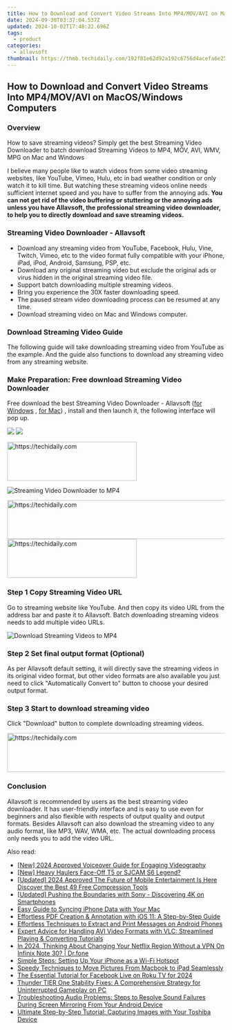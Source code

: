 ```yaml
---
title: How to Download and Convert Video Streams Into MP4/MOV/AVI on MacOS/Windows Computers
date: 2024-09-30T03:37:04.537Z
updated: 2024-10-02T17:48:22.696Z
tags:
  - product
categories:
  - allavsoft
thumbnail: https://thmb.techidaily.com/192f81e62d92a192c6756d4acefa6e25619bd0109c72bd43d2bf00cf25a87ef6.png
---
```


## How to Download and Convert Video Streams Into MP4/MOV/AVI on MacOS/Windows Computers

### Overview

How to save streaming videos? Simply get the best Streaming Video Downloader to batch download Streaming Videos to MP4, MOV, AVI, WMV, MPG on Mac and Windows

I believe many people like to watch videos from some video streaming websites, like YouTube, Vimeo, Hulu, etc in bad weather condition or only watch it to kill time. But watching these streaming videos online needs sufficient internet speed and you have to suffer from the annoying ads. **You can not get rid of the video buffering or stuttering or the annoying ads unless you have Allavsoft, the professional streaming video downloader, to help you to directly download and save streaming videos.**

### Streaming Video Downloader - Allavsoft

* Download any streaming video from YouTube, Facebook, Hulu, Vine, Twitch, Vimeo, etc to the video format fully compatible with your iPhone, iPad, iPod, Android, Samsung, PSP, etc.
* Download any original streaming video but exclude the original ads or virus hidden in the original streaming video file.
* Support batch downloading multiple streaming videos.
* Bring you experience the 30X faster downloading speed.
* The paused stream video downloading process can be resumed at any time.
* Download streaming video on Mac and Windows computer.

### Download Streaming Video Guide

The following guide will take downloading streaming video from YouTube as the example. And the guide also functions to download any streaming video from any streaming website.

### Make Preparation: Free download Streaming Video Downloader

Free download the best Streaming Video Downloader - Allavsoft ([for Windows](https://tools.techidaily.com/allavsoft/products/) , [for Mac](https://tools.techidaily.com/allavsoft/products/)) , install and then launch it, the following interface will pop up.

[![](https://www.allavsoft.com/how-to/../images/how-to/free-download-win.jpg)](https://tools.techidaily.com/allavsoft/products/) [![](https://www.allavsoft.com/how-to/../images/how-to/free-download-mac.jpg)](https://tools.techidaily.com/allavsoft/products/)

<!-- affiliate ads begin -->
<a href="https://aligracehair.sjv.io/c/5597632/2027176/19272" target="_top" id="2027176">
  <img src="//a.impactradius-go.com/display-ad/19272-2027176" border="0" alt="https://techidaily.com" width="300" height="90"/>
</a>
<img height="0" width="0" src="https://aligracehair.sjv.io/i/5597632/2027176/19272" style="position:absolute;visibility:hidden;" border="0" />
<!-- affiliate ads end -->

![Streaming Video Downloader to MP4](https://www.allavsoft.com/how-to/../images/allavsoft/screen-shot-600.jpg)

<!-- affiliate ads begin -->
<a href="https://ephamedtechinc.pxf.io/c/5597632/2137210/26400" target="_top" id="2137210">
  <img src="//a.impactradius-go.com/display-ad/26400-2137210" border="0" alt="https://techidaily.com" width="728" height="90"/>
</a>
<img height="0" width="0" src="https://ephamedtechinc.pxf.io/i/5597632/2137210/26400" style="position:absolute;visibility:hidden;" border="0" />
<!-- affiliate ads end -->

<!-- affiliate ads begin -->
<a href="https://aligracehair.sjv.io/c/5597632/1934288/19272" target="_top" id="1934288">
  <img src="//a.impactradius-go.com/display-ad/19272-1934288" border="0" alt="https://techidaily.com" width="300" height="90"/>
</a>
<img height="0" width="0" src="https://aligracehair.sjv.io/i/5597632/1934288/19272" style="position:absolute;visibility:hidden;" border="0" />
<!-- affiliate ads end -->

### Step 1 Copy Streaming Video URL

Go to streaming website like YouTube. And then copy its video URL from the address bar and paste it to Allavsoft. Batch downloading streaming videos needs to add multiple video URLs.

![Download Streaming Videos to MP4](https://www.allavsoft.com/how-to/../images/how-to/download-rtmp-video/download-rtmp-video.jpg)

### Step 2 Set final output format (Optional)

As per Allavsoft default setting, it will directly save the streaming videos in its original video format, but other video formats are also available you just need to click "Automatically Convert to" button to choose your desired output format.

### Step 3 Start to download streaming video

Click "Download" button to complete downloading streaming videos.

<!-- affiliate ads begin -->
<a href="https://appsumo.8odi.net/c/5597632/2068433/7443" target="_top" id="2068433">
  <img src="//a.impactradius-go.com/display-ad/7443-2068433" border="0" alt="https://techidaily.com" width="728" height="90"/>
</a>
<img height="0" width="0" src="https://appsumo.8odi.net/i/5597632/2068433/7443" style="position:absolute;visibility:hidden;" border="0" />
<!-- affiliate ads end -->

### Conclusion

Allavsoft is recommended by users as the best streaming video downloader. It has user-friendly interface and is easy to use even for beginners and also flexible with respects of output quality and output formats. Besides Allavsoft can also download the streaming video to any audio format, like MP3, WAV, WMA, etc. The actual downloading process only needs you to add the video URL.

<ins class="adsbygoogle"
     style="display:block"
     data-ad-format="autorelaxed"
     data-ad-client="ca-pub-7571918770474297"
     data-ad-slot="1223367746"></ins>

<ins class="adsbygoogle"
     style="display:block"
     data-ad-client="ca-pub-7571918770474297"
     data-ad-slot="8358498916"
     data-ad-format="auto"
     data-full-width-responsive="true"></ins>

<span class="atpl-alsoreadstyle">Also read:</span>
<div><ul>
<li><a href="https://fox-blue.techidaily.com/new-2024-approved-voiceover-guide-for-engaging-videography/"><u>[New] 2024 Approved Voiceover Guide for Engaging Videography</u></a></li>
<li><a href="https://fox-helps.techidaily.com/new-heavy-haulers-face-off-t5-or-sjcam-s6-legend/"><u>[New] Heavy Haulers Face-Off T5 or SJCAM S6 Legend?</u></a></li>
<li><a href="https://fox-helps.techidaily.com/updated-2024-approved-the-future-of-mobile-entertainment-is-here-discover-the-best-49-free-compression-tools/"><u>[Updated] 2024 Approved The Future of Mobile Entertainment Is Here Discover the Best 49 Free Compression Tools</u></a></li>
<li><a href="https://fox-glue.techidaily.com/updated-pushing-the-boundaries-with-sony-discovering-4k-on-smartphones/"><u>[Updated] Pushing the Boundaries with Sony - Discovering 4K on Smartphones</u></a></li>
<li><a href="https://win-premium.techidaily.com/easy-guide-to-syncing-iphone-data-with-your-mac/"><u>Easy Guide to Syncing iPhone Data with Your Mac</u></a></li>
<li><a href="https://win-premium.techidaily.com/effortless-pdf-creation-and-annotation-with-ios-11-a-step-by-step-guide/"><u>Effortless PDF Creation & Annotation with iOS 11: A Step-by-Step Guide</u></a></li>
<li><a href="https://win-premium.techidaily.com/effortless-techniques-to-extract-and-print-messages-on-android-phones/"><u>Effortless Techniques to Extract and Print Messages on Android Phones</u></a></li>
<li><a href="https://media-tips.techidaily.com/expert-advice-for-handling-avi-video-formats-with-vlc-streamlined-playing-and-converting-tutorials/"><u>Expert Advice for Handling AVI Video Formats with VLC: Streamlined Playing & Converting Tutorials</u></a></li>
<li><a href="https://phone-solutions.techidaily.com/in-2024-thinking-about-changing-your-netflix-region-without-a-vpn-on-infinix-note-30-drfone-by-drfone-virtual-android/"><u>In 2024, Thinking About Changing Your Netflix Region Without a VPN On Infinix Note 30? | Dr.fone</u></a></li>
<li><a href="https://win-premium.techidaily.com/simple-steps-setting-up-your-iphone-as-a-wi-fi-hotspot/"><u>Simple Steps: Setting Up Your iPhone as a Wi-Fi Hotspot</u></a></li>
<li><a href="https://win-premium.techidaily.com/speedy-techniques-to-move-pictures-from-macbook-to-ipad-seamlessly/"><u>Speedy Techniques to Move Pictures From Macbook to iPad Seamlessly</u></a></li>
<li><a href="https://facebook-video-recording.techidaily.com/the-essential-tutorial-for-facebook-live-on-roku-tv-for-2024/"><u>The Essential Tutorial for Facebook Live on Roku TV for 2024</u></a></li>
<li><a href="https://youtube-help.techidaily.com/thunder-tier-one-stability-fixes-a-comprehensive-strategy-for-uninterrupted-gameplay-on-pc/"><u>Thunder TIER One Stability Fixes: A Comprehensive Strategy for Uninterrupted Gameplay on PC</u></a></li>
<li><a href="https://win-premium.techidaily.com/troubleshooting-audio-problems-steps-to-resolve-sound-failures-during-screen-mirroring-from-your-android-device/"><u>Troubleshooting Audio Problems: Steps to Resolve Sound Failures During Screen Mirroring From Your Android Device</u></a></li>
<li><a href="https://win-premium.techidaily.com/ultimate-step-by-step-tutorial-capturing-images-with-your-toshiba-device/"><u>Ultimate Step-by-Step Tutorial: Capturing Images with Your Toshiba Device</u></a></li>
</ul></div>

